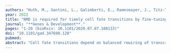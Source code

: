 ```yaml
---
authors: "Huth, M., Santini, L., Galimberti, E., Ramesmayer, J., Titz-Teixeira, F., Sehlke, R., Oberhuemer, M., Stummer, S., Herzog, V., Garmhausen, M., Romeike, M., **Chugunova, A., Leesch, F.**, Holcik, L., Weipoltshammer, K., Lackner, A., Schoefer, C., von Haeseler, A., Bücker, C., **Pauli, A.**, Ameres, SL., Smith, A., Beyer, A., Leeb, M."
year: 2022
title: "NMD is required for timely cell fate transitions by fine-tuning gene expression and regulating translation"
journal: "**Genes & Development**."
pages: "1-20 (bioRxiv: 10.1101/2020.07.07.180133)"
doi: "10.1101/gad.347690.120"
pubmed: 
abstract: "Cell fate transitions depend on balanced rewiring of transcription and translation programs to mediate ordered developmental progression. Components of the nonsense-mediated mRNA decay (NMD) pathway have been implicated in regulating embryonic stem cell (ESC) differentiation, but the exact mechanism is unclear. Here we show that NMD controls expression levels of the translation initiation factor Eif4a2 and its premature termination codonencoding isoform (Eif4a2PTC). NMD deficiency leads to translation of the truncated eIF4A2PTC protein. eIF4A2PTC elicits increased mTORC1 activity and translation rates and causes differentiation delays. This establishes a previously unknown feedback loop between NMD and translation initiation. Furthermore, our results show a clear hierarchy in the severity of target deregulation and differentiation phenotypes between NMD effector KOs (Smg5 KO > Smg6 KO > Smg7 KO), which highlights heterodimer-independent functions for SMG5 and SMG7. Together, our findings expose an intricate link between mRNA homeostasis and mTORC1 activity that must be maintained for normal dynamics of cell state transitions"
---
```

